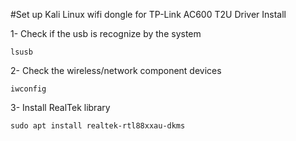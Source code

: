 #Set up Kali Linux wifi dongle for TP-Link AC600 T2U Driver Install 

1- Check if the usb is recognize by the system
```command
lsusb
```

2- Check the wireless/network component devices
```command
iwconfig
```

3- Install RealTek library
```command
sudo apt install realtek-rtl88xxau-dkms
```
